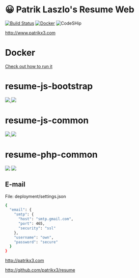 # 😀 Patrik Laszlo's Resume Web
 
[![Build Status](https://api.travis-ci.com/patrikx3/resume-web.svg?branch=master)](https://travis-ci.com/patrikx3/resume-web)
[![Docker](https://img.shields.io/badge/Docker-alive-blue.svg)](https://hub.docker.com/r/patrikx3/resume/)
![CodeSHip](https://codeship.com/projects/951b4e20-b118-0134-b8d2-02806e5946e9/status?branch=master)

http://www.patrikx3.com

# Docker
[Check out how to run it](https://hub.docker.com/r/patrikx3/resume/)

# resume-js-bootstrap
[ ![](https://img.shields.io/badge/GitHub-resume--js--bootstrap-ffcc00.svg) ](https://github.com/patrikx3/resume-js-bootstrap)  [![](https://api.travis-ci.com/patrikx3/resume-js-bootstrap.svg?branch=master) ](https://travis-ci.com/patrikx3/resume-js-bootstrap?branch=master)

# resume-js-common
[ ![](https://img.shields.io/badge/GitHub-resume--js--common-ffcc00.svg) ](https://github.com/patrikx3/resume-js-common)  [ ![](https://api.travis-ci.com/patrikx3/resume-js-common.svg?branch=master) ](https://travis-ci.com/patrikx3/resume-js-common?branch=master) 

# resume-php-common 
 [![](https://img.shields.io/badge/GitHub-resume--php--common-ffcc00.svg)](https://github.com/patrikx3/resume-php-common)  [ ![](https://api.travis-ci.com/patrikx3/resume-php-common.svg?branch=master) ](https://travis-ci.com/patrikx3/resume-php-common?branch=master) 

## E-mail
File: deployment/settings.json
```bash
{
  "email": {
    "smtp": {
      "host": "smtp.gmail.com",
      "port": 465,
      "security": "ssl"
    },
    "username": "own",
    "password": "secure"
  }
}
```



http://patrikx3.com

http://github.com/patrikx3/resume
 